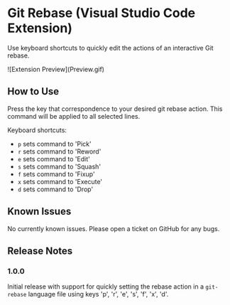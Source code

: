 # Git Rebase (Visual Studio Code Extension)

Use keyboard shortcuts to quickly edit the actions of an interactive Git rebase.

\!\[Extension Preview\]\(Preview.gif\)

## How to Use

Press the key that correspondence to your desired git rebase action.
This command will be applied to all selected lines.

Keyboard shortcuts:

* `p` sets command to 'Pick'
* `r` sets command to 'Reword'
* `e` sets command to 'Edit'
* `s` sets command to 'Squash'
* `f` sets command to 'Fixup'
* `x` sets command to 'Execute'
* `d` sets command to 'Drop'

## Known Issues

No currently known issues. Please open a ticket on GitHub for any bugs. 

## Release Notes

### 1.0.0

Initial release with support for quickly setting the rebase action in a 
`git-rebase` language file using keys 'p', 'r', 'e', 's', 'f', 'x', 'd'.